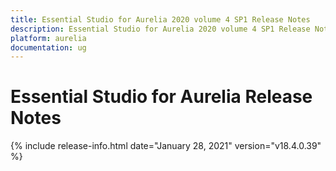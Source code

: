 ```yaml
---
title: Essential Studio for Aurelia 2020 volume 4 SP1 Release Notes  
description: Essential Studio for Aurelia 2020 volume 4 SP1 Release Notes  
platform: aurelia
documentation: ug
---
```


# Essential Studio for Aurelia  Release Notes  

{% include release-info.html date="January 28, 2021"  version="v18.4.0.39" %} 







